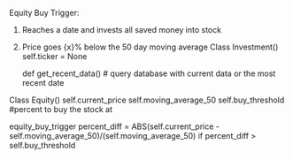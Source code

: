 Equity Buy Trigger:

1. Reaches a date and invests all saved money into stock
2. Price goes {x}% below the 50 day moving average
Class Investment()
    self.ticker = None

    def get_recent_data()
        # query database with current data or the most recent date

Class Equity()
    self.current_price
    self.moving_average_50
    self.buy_threshold #percent to buy the stock at

equity_buy_trigger
    percent_diff = ABS(self.current_price - self.moving_average_50)/(self.moving_average_50)
    if percent_diff > self.buy_threshold
        


    